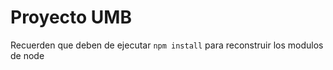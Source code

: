 # Proyecto UMB

Recuerden que deben de ejecutar ```npm install``` para reconstruir los 
modulos de node